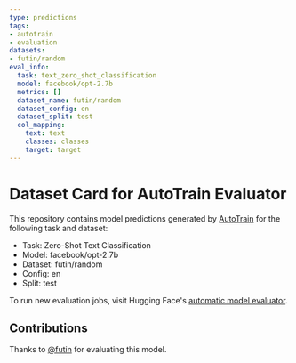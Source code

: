 ```yaml
---
type: predictions
tags:
- autotrain
- evaluation
datasets:
- futin/random
eval_info:
  task: text_zero_shot_classification
  model: facebook/opt-2.7b
  metrics: []
  dataset_name: futin/random
  dataset_config: en
  dataset_split: test
  col_mapping:
    text: text
    classes: classes
    target: target
---
```

# Dataset Card for AutoTrain Evaluator

This repository contains model predictions generated by [AutoTrain](https://huggingface.co/autotrain) for the following task and dataset:

* Task: Zero-Shot Text Classification
* Model: facebook/opt-2.7b
* Dataset: futin/random
* Config: en
* Split: test

To run new evaluation jobs, visit Hugging Face's [automatic model evaluator](https://huggingface.co/spaces/autoevaluate/model-evaluator).

## Contributions

Thanks to [@futin](https://huggingface.co/futin) for evaluating this model.